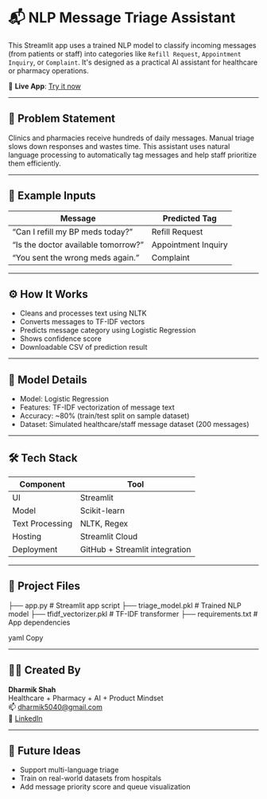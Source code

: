 # 📬 NLP Message Triage Assistant

This Streamlit app uses a trained NLP model to classify incoming messages (from patients or staff) into categories like `Refill Request`, `Appointment Inquiry`, or `Complaint`. It's designed as a practical AI assistant for healthcare or pharmacy operations.

🔗 **Live App**: [Try it now](https://nlp-message-triage-assistant-demo.streamlit.app/)

---

## 🧠 Problem Statement

Clinics and pharmacies receive hundreds of daily messages. Manual triage slows down responses and wastes time. This assistant uses natural language processing to automatically tag messages and help staff prioritize them efficiently.

---

## 💾 Example Inputs

| Message | Predicted Tag |
|--------|----------------|
| “Can I refill my BP meds today?” | Refill Request |
| “Is the doctor available tomorrow?” | Appointment Inquiry |
| “You sent the wrong meds again.” | Complaint |

---

## ⚙️ How It Works

- Cleans and processes text using NLTK
- Converts messages to TF-IDF vectors
- Predicts message category using Logistic Regression
- Shows confidence score
- Downloadable CSV of prediction result

---

## 🧠 Model Details

- Model: Logistic Regression
- Features: TF-IDF vectorization of message text
- Accuracy: ~80% (train/test split on sample dataset)
- Dataset: Simulated healthcare/staff message dataset (200 messages)

---

## 🛠️ Tech Stack

| Component | Tool |
|----------|------|
| UI | Streamlit |
| Model | Scikit-learn |
| Text Processing | NLTK, Regex |
| Hosting | Streamlit Cloud |
| Deployment | GitHub + Streamlit integration |

---

## 📁 Project Files

├── app.py # Streamlit app script
├── triage_model.pkl # Trained NLP model
├── tfidf_vectorizer.pkl # TF-IDF transformer
├── requirements.txt # App dependencies

yaml
Copy

---

## 🙋‍♂️ Created By

**Dharmik Shah**  
Healthcare + Pharmacy + AI + Product Mindset  
📫 dharmik5040@gmail.com  
🔗 [LinkedIn](([https://www.linkedin.com/in/dharmikshah4/](https://www.linkedin.com/in/dharmikshah4/))) 

---

## 🔮 Future Ideas

- Support multi-language triage  
- Train on real-world datasets from hospitals  
- Add message priority score and queue visualization
